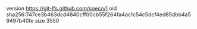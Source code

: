 version https://git-lfs.github.com/spec/v1
oid sha256:747ce3b463dcd4840cff00cb55f264fa4ac1c54c5dcf4ed85dbb4a59497b40fe
size 3550
